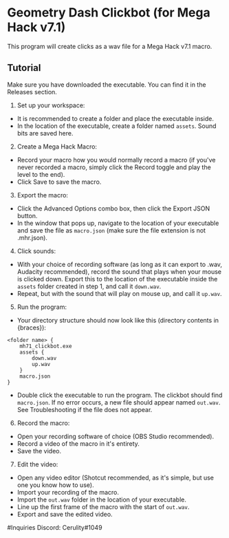 # Geometry Dash Clickbot (for Mega Hack v7.1)
This program will create clicks as a wav file for a Mega Hack v7.1 macro.
## Tutorial
Make sure you have downloaded the executable. You can find it in the Releases section.
1. Set up your workspace:
* It is recommended to create a folder and place the executable inside.
* In the location of the executable, create a folder named `assets`. Sound bits are saved here.
2. Create a Mega Hack Macro:
* Record your macro how you would normally record a macro (if you've never recorded a macro, simply click the Record toggle and play the level to the end).
* Click Save to save the macro.
3. Export the macro:
* Click the Advanced Options combo box, then click the Export JSON button.
* In the window that pops up, navigate to the location of your executable and save the file as `macro.json` (make sure the file extension is not .mhr.json).
4. Click sounds:
* With your choice of recording software (as long as it can export to .wav, Audacity recommended), record the sound that plays when your mouse is clicked down. Export this to the location of the executable inside the `assets` folder created in step 1, and call it `down.wav`.
* Repeat, but with the sound that will play on mouse up, and call it `up.wav`.
5. Run the program:
* Your directory structure should now look like this (directory contents in {braces}):
```
<folder name> {
    mh71_clickbot.exe
    assets {
        down.wav
        up.wav
    }
    macro.json
}
```
* Double click the executable to run the program. The clickbot should find `macro.json`. If no error occurs, a new file should appear named `out.wav`. See Troubleshooting if the file does not appear.
6. Record the macro:
* Open your recording software of choice (OBS Studio recommended).
* Record a video of the macro in it's entirety.
* Save the video.
7. Edit the video:
* Open any video editor (Shotcut recommended, as it's simple, but use one you know how to use).
* Import your recording of the macro.
* Import the `out.wav` folder in the location of your executable.
* Line up the first frame of the macro with the start of `out.wav`.
* Export and save the edited video.

#Inquiries
Discord: Cerulity#1049
